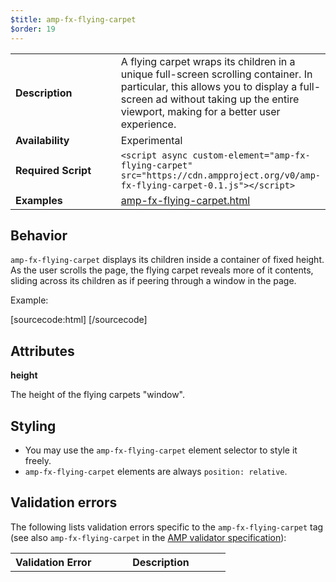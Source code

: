 ```yaml
---
$title: amp-fx-flying-carpet
$order: 19
---
```


<!---
Copyright 2016 The AMP HTML Authors. All Rights Reserved.

Licensed under the Apache License, Version 2.0 (the "License");
you may not use this file except in compliance with the License.
You may obtain a copy of the License at

      http://www.apache.org/licenses/LICENSE-2.0

Unless required by applicable law or agreed to in writing, software
distributed under the License is distributed on an "AS-IS" BASIS,
WITHOUT WARRANTIES OR CONDITIONS OF ANY KIND, either express or implied.
See the License for the specific language governing permissions and
limitations under the License.
-->



<table>
  <tr>
    <td class="col-fourty"><strong>Description</strong></td>
    <td>A flying carpet wraps its children in a unique full-screen scrolling container. In particular, this allows you to display a full-screen ad without taking up the entire viewport, making for a better user experience.</td>
  </tr>
  <tr>
    <td class="col-fourty" width="40%"><strong>Availability</strong></td>
    <td>Experimental</td>
  </tr>
  <tr>
    <td class="col-fourty"><strong>Required Script</strong></td>
    <td><code>&lt;script async custom-element="amp-fx-flying-carpet" src="https://cdn.ampproject.org/v0/amp-fx-flying-carpet-0.1.js">&lt;/script></code></td>
  </tr>
  <tr>
    <td class="col-fourty"><strong>Examples</strong></td>
    <td><a href="https://ampbyexample.com/components/amp-fx-flying-carpet">amp-fx-flying-carpet.html</a></td>
  </tr>
</table>

## Behavior

`amp-fx-flying-carpet` displays its children inside a container of fixed height. As the user scrolls the page, the flying carpet reveals more of it contents, sliding across its children as if peering through a window in the page.

Example:

[sourcecode:html]
<amp-fx-flying-carpet height="300px">
  <amp-img src="fullscreen.png" width="300" height="500" layout="responsive"></amp-img>
</amp-fx-flying-carpet>
[/sourcecode]

## Attributes

**height**

The height of the flying carpets "window".

## Styling

- You may use the `amp-fx-flying-carpet` element selector to style it freely.
- `amp-fx-flying-carpet` elements are always `position: relative`.

## Validation errors

The following lists validation errors specific to the `amp-fx-flying-carpet` tag
(see also `amp-fx-flying-carpet` in the [AMP validator specification](https://github.com/ampproject/amphtml/blob/master/extensions/amp-fx-flying-carpet/0.1/validator-amp-fx-flying-carpet.protoascii)):

<table>
  <tr>
    <th width="40%"><strong>Validation Error</strong></th>
    <th>Description</th>
  </tr>
</table>
